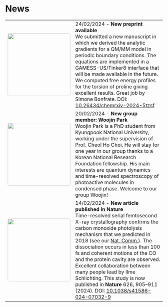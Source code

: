 

<html>
<style>
.page-header {
  color: #000;
  text-align: center;
  background-color: $header-bg-color;
  background-image: url("./images/header.png");
  margin: 0 auto;

}
  .btn {
    color: #000;
    border-color: #000; 
    background-color: #fff;
  } 

  .btn:hover {
    color: #000;
    text-decoration: none;
    border-color: #000;
    background-color: #7c940ea1;
  }
</style>
<body>

<h1> News </h1>

<table>
  
<tr>
  <td width="25%">
  <center>
  <a href="http://dx.doi.org/10.26434/chemrxiv-2024-5tzsf" target="_blank"><image src="./images/preprint240224.png" position="center" style="border-radius: 4px; width: 200px"/></a>
  </center>
  </td>
  <td>
   24/02/2024 - <b>New preprint available</b> <br>
  We submitted a new manuscript in which we derived the analytic gradients for a QM/MM model in periodic boundary conditions. The equations are implemented in a GAMESS-US/Tinker8 interface that will be made available in the future. We computed free energy profiles for the torsion of proline giving excellent results. Great job by Simone Bonfrate. DOI: <a href="http://dx.doi.org/10.26434/chemrxiv-2024-5tzsf" target="_blank">10.26434/chemrxiv-2024-5tzsf</a>
  </td>
</tr>
<tr>
  <td width="25%">
  <center>
  <image src="./images/woojin.jpeg" position="center" style="border-radius: 4px; width: 200px"/>
  </center>
  </td>
  <td>
   20/02/2024 - <b>New group member: Woojin Park</b> <br>
   Woojin Park is a PhD student from Kyungpook National University, working under the supervision of Prof. Cheol Ho Choi. He will stay for one year in our group thanks to a Korean National Research Foundation fellowship. His main interests are quantum dynamics and time-resolved spectroscopy of photoactive molecules in condensed phase. Welcome to our group Woojin!
  </td>
</tr>
<tr>
  <td width="25%">
  <center>
  <a href="http://dx.doi.org/10.1038/s41586-024-07032-9" target="_blank"><image src="./images/nature.png" position="center" style="border-radius: 4px; width: 200px"/></a>
  </center>
  </td>
  <td>
   14/02/2024 - <b>New article published in Nature</b> <br>
   Time-resolved serial femtosecond X-ray crystallography confirms the carbon monoxide photolysis mechanism that we predicted in 2018 (see our <a href="http://dx.doi.org/10.1038/s41467-018-06615-1" target="_blank">Nat. Comm.</a>). The dissociation occurs in less than 100 fs and coherent motions of the CO and the protein cavity are observed. Excellent collaboration between many people lead by Ilme Schlichting. This study is now published in <b>Nature</b> 626, 905–911 (2024). DOI: <a href="http://dx.doi.org/10.1038/s41586-024-07032-9" target="_blank">10.1038/s41586-024-07032-9</a>
  </td>
</tr>
</table>
</body>
</html>
